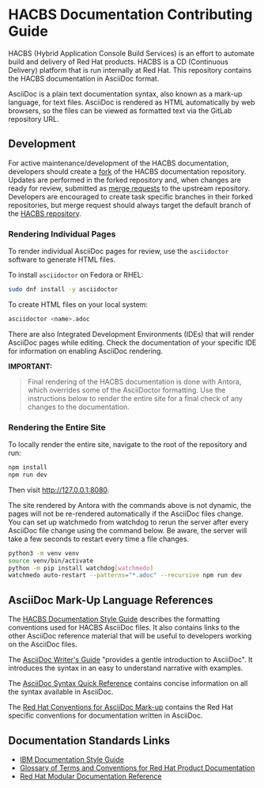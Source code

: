 # HACBS Documentation Contributing Guide

HACBS (Hybrid Application Console Build Services) is an effort to automate
build and delivery of Red Hat products. HACBS is a CD (Continuous
Delivery) platform that is run internally at Red Hat. This repository
contains the HACBS documentation in AsciiDoc format.

AsciiDoc is a plain text documentation syntax, also known as a mark-up
language, for text files. AsciiDoc is rendered as HTML automatically by
web browsers, so the files can be viewed as formatted text via the GitLab
repository URL.

## Development

For active maintenance/development of the HACBS documentation, developers
should create a
[fork](https://docs.gitlab.com/ee/user/project/repository/forking_workflow.html#creating-a-fork)
of the HACBS documentation repository. Updates are performed in the forked
repository and, when changes are ready for review, submitted as
[merge requests](https://docs.gitlab.com/ee/user/project/merge_requests/creating_merge_requests.html)
to the upstream repository. Developers are encouraged to create task
specific branches in their forked repositories, but merge request should
always target the default branch of the
[HACBS repository](https://gitlab.cee.redhat.com/HACBS/documentation).

### Rendering Individual Pages

To render individual AsciiDoc pages for review,
use the `asciidoctor` software to generate HTML files.

To install `asciidoctor` on Fedora or RHEL:

```bash
sudo dnf install -y asciidoctor
```

To create HTML files on your local system:

```bash
asciidoctor <name>.adoc
```

There are also Integrated Development Environments (IDEs) that will render
AsciiDoc pages while editing. Check the documentation of your specific IDE
for information on enabling AsciiDoc rendering.

**IMPORTANT:**
> Final rendering of the HACBS documentation is done with Antora,
> which overrides some of the AsciiDoctor formatting. Use the instructions
> below to render the entire site for a final check of any changes to the
> documentation.

### Rendering the Entire Site

To locally render the entire site, navigate to the root of the repository
and run:

```bash
npm install
npm run dev
```

Then visit http://127.0.0.1:8080.


The site rendered by Antora with the commands above is not dynamic, the pages
will not be re-rendered automatically if the AsciiDoc files change. You can
set up watchmedo from watchdog to rerun the server after every AsciiDoc
file change using the command below. Be aware, the server will take a few
seconds to restart every time a file changes.

```bash
python3 -m venv venv
source venv/bin/activate
python -m pip install watchdog[watchmedo]
watchmedo auto-restart --patterns="*.adoc" --recursive npm run dev
```

## AsciiDoc Mark-Up Language References

The [HACBS Documentation Style Guide](https://HACBS.pages.redhat.com/documentation/developers/documentation_style_guide.html)
describes the formatting conventions used for HACBS AsciiDoc files.
It also contains links to the other AsciiDoc reference material that will
be useful to developers working on the AsciiDoc files.

The [AsciiDoc Writer's Guide](https://asciidoctor.org/docs/asciidoc-writers-guide/)
"provides a gentle introduction to AsciiDoc".
It introduces the syntax in an easy to understand narrative with examples.

The [AsciiDoc Syntax Quick Reference](https://asciidoctor.org/docs/asciidoc-syntax-quick-reference/)
contains concise information on all the syntax available in AsciiDoc.

The [Red Hat Conventions for AsciiDoc Mark-up](https://redhat-documentation.github.io/asciidoc-markup-conventions/)
contains the Red Hat specific conventions for documentation written in
AsciiDoc.

## Documentation Standards Links

- [IBM Documentation Style Guide](https://www.amazon.com/IBM-Style-Guide-Conventions-Writers-dp-0132101300/dp/0132101300)
- [Glossary of Terms and Conventions for Red Hat Product Documentation](https://gitlab.cee.redhat.com/ccs-internal-documentation/glossary-of-terms-and-conventions-for-product-documentation)
- [Red Hat Modular Documentation Reference](https://redhat-documentation.github.io/modular-docs/)
